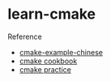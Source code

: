 # learn-cmake

Reference

- [cmake-example-chinese](https://github.com/SFUMECJF/cmake-examples-Chinese/tree/main/01-basic)
- [cmake cookbook](https://www.bookstack.cn/read/CMake-Cookbook/README.md) 
- [cmake practice](http://file.ncnynl.com/ros/CMake%20Practice.pdf)
